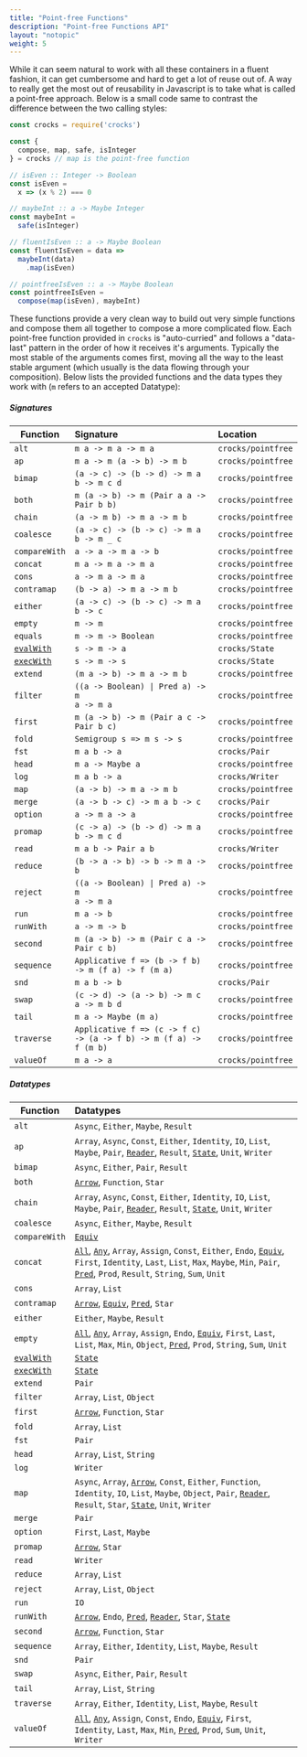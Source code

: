```yaml
---
title: "Point-free Functions"
description: "Point-free Functions API"
layout: "notopic"
weight: 5
---
```


While it can seem natural to work with all these containers in a fluent fashion,
it can get cumbersome and hard to get a lot of reuse out of. A way to really get
the most out of reusability in Javascript is to take what is called a point-free
approach. Below is a small code same to contrast the difference between the two
calling styles:

```javascript
const crocks = require('crocks')

const {
  compose, map, safe, isInteger
} = crocks // map is the point-free function

// isEven :: Integer -> Boolean
const isEven =
  x => (x % 2) === 0

// maybeInt :: a -> Maybe Integer
const maybeInt =
  safe(isInteger)

// fluentIsEven :: a -> Maybe Boolean
const fluentIsEven = data =>
  maybeInt(data)
    .map(isEven)

// pointfreeIsEven :: a -> Maybe Boolean
const pointfreeIsEven =
  compose(map(isEven), maybeInt)
```

These functions provide a very clean way to build out very simple functions and
compose them all together to compose a more complicated flow. Each point-free
function provided in `crocks` is "auto-curried" and follows a "data-last"
pattern in the order of how it receives it's arguments. Typically the most
stable of the arguments comes first, moving all the way to the least stable
argument (which usually is the data flowing through your composition). Below
lists the provided functions and the data types they work with (`m` refers to an
accepted Datatype):

##### Signatures
| Function | Signature | Location |
|---|:---|:---|
| `alt` | `m a -> m a -> m a` | `crocks/pointfree` |
| `ap` | `m a -> m (a -> b) -> m b` | `crocks/pointfree` |
| `bimap` | `(a -> c) -> (b -> d) -> m a b -> m c d` | `crocks/pointfree` |
| `both` | `m (a -> b) -> m (Pair a a -> Pair b b)` | `crocks/pointfree` |
| `chain` | `(a -> m b) -> m a -> m b` | `crocks/pointfree` |
| `coalesce` | `(a -> c) -> (b -> c) -> m a b -> m _ c` | `crocks/pointfree` |
| `compareWith` | `a -> a -> m a -> b` | `crocks/pointfree` |
| `concat` | `m a -> m a -> m a` | `crocks/pointfree` |
| `cons` | `a -> m a -> m a` | `crocks/pointfree` |
| `contramap` | `(b -> a) -> m a -> m b` | `crocks/pointfree` |
| `either` | `(a -> c) -> (b -> c) -> m a b -> c` | `crocks/pointfree` |
| `empty` | `m -> m` | `crocks/pointfree` |
| `equals` | `m -> m -> Boolean` | `crocks/pointfree` |
| [`evalWith`][eval] | `s -> m -> a` | `crocks/State` |
| [`execWith`][exec] | `s -> m -> s` | `crocks/State` |
| `extend` | `(m a -> b) -> m a -> m b` | `crocks/pointfree` |
| `filter` | <code>((a -> Boolean) &#124; Pred a) -> m a -> m a</code> | `crocks/pointfree` |
| `first` | `m (a -> b) -> m (Pair a c -> Pair b c)` | `crocks/pointfree` |
| `fold` | `Semigroup s => m s -> s` | `crocks/pointfree` |
| `fst` | `m a b -> a` | `crocks/Pair` |
| `head` | `m a -> Maybe a` | `crocks/pointfree` |
| `log` | `m a b -> a` | `crocks/Writer` |
| `map` | `(a -> b) -> m a -> m b` | `crocks/pointfree` |
| `merge` | `(a -> b -> c) -> m a b -> c` | `crocks/Pair` |
| `option` | `a -> m a -> a` | `crocks/pointfree` |
| `promap` | `(c -> a) -> (b -> d) -> m a b -> m c d` | `crocks/pointfree` |
| `read` | `m a b -> Pair a b` | `crocks/Writer` |
| `reduce` | `(b -> a -> b) -> b -> m a -> b` | `crocks/pointfree` |
| `reject` | <code>((a -> Boolean) &#124; Pred a) -> m a -> m a</code> | `crocks/pointfree` |
| `run` | `m a -> b` | `crocks/pointfree` |
| `runWith` | `a -> m -> b` | `crocks/pointfree` |
| `second` | `m (a -> b) -> m (Pair c a -> Pair c b)` | `crocks/pointfree` |
| `sequence` | `Applicative f => (b -> f b) -> m (f a) -> f (m a)` | `crocks/pointfree` |
| `snd` | `m a b -> b` | `crocks/Pair` |
| `swap` | `(c -> d) -> (a -> b) -> m c a -> m b d` | `crocks/pointfree` |
| `tail` | `m a -> Maybe (m a)` | `crocks/pointfree` |
| `traverse` | `Applicative f => (c -> f c) -> (a -> f b) -> m (f a) -> f (m b)` | `crocks/pointfree` |
| `valueOf` | `m a -> a` | `crocks/pointfree` |

##### Datatypes
| Function | Datatypes |
|---|:---|
| `alt` | `Async`, `Either`, `Maybe`, `Result` |
| `ap` | `Array`, `Async`, `Const`, `Either`, `Identity`, `IO`, `List`, `Maybe`, `Pair`, [`Reader`][reader-ap], `Result`, [`State`][state-ap], `Unit`, `Writer` |
| `bimap` | `Async`, `Either`, `Pair`, `Result` |
| `both` | [`Arrow`][arrow-both], `Function`, `Star` |
| `chain` | `Array`, `Async`, `Const`, `Either`, `Identity`, `IO`, `List`, `Maybe`, `Pair`, [`Reader`][reader-chain], `Result`, [`State`][state-chain], `Unit`, `Writer` |
| `coalesce` | `Async`, `Either`, `Maybe`, `Result` |
| `compareWith` | [`Equiv`][equiv-compare] |
| `concat` | [`All`][all-concat], [`Any`][any-concat], `Array`, `Assign`, `Const`, `Either`, `Endo`, [`Equiv`][equiv-concat], `First`, `Identity`, `Last`, `List`, `Max`, `Maybe`, `Min`, `Pair`, [`Pred`][pred-concat], `Prod`, `Result`, `String`, `Sum`, `Unit` |
| `cons` | `Array`, `List` |
| `contramap` | [`Arrow`][arrow-contra], [`Equiv`][equiv-contra], [`Pred`][pred-contra], `Star` |
| `either` | `Either`, `Maybe`, `Result` |
| `empty` | [`All`][all-empty], [`Any`][any-empty], `Array`, `Assign`, `Endo`, [`Equiv`][equiv-empty], `First`, `Last`, `List`, `Max`, `Min`, `Object`, [`Pred`][pred-empty], `Prod`, `String`, `Sum`, `Unit` |
| [`evalWith`][eval] | [`State`][state-eval] |
| [`execWith`][exec] | [`State`][state-exec] |
| `extend` | `Pair` |
| `filter` | `Array`, `List`, `Object` |
| `first` | [`Arrow`][arrow-first], `Function`, `Star` |
| `fold` | `Array`, `List` |
| `fst` | `Pair` |
| `head` | `Array`, `List`, `String` |
| `log` | `Writer` |
| `map` | `Async`, `Array`, [`Arrow`][arrow-map], `Const`, `Either`, `Function`, `Identity`, `IO`, `List`, `Maybe`, `Object`, `Pair`, [`Reader`][reader-map], `Result`, `Star`, [`State`][state-map], `Unit`, `Writer` |
| `merge` | `Pair` |
| `option` | `First`, `Last`, `Maybe` |
| `promap` | [`Arrow`][arrow-pro], `Star` |
| `read` | `Writer` |
| `reduce` | `Array`, `List` |
| `reject` | `Array`, `List`, `Object` |
| `run` | `IO` |
| `runWith` | [`Arrow`][arrow-run], `Endo`, [`Pred`][pred-run], [`Reader`][reader-run], `Star`, [`State`][state-run] |
| `second` | [`Arrow`][arrow-second], `Function`, `Star` |
| `sequence` | `Array`, `Either`, `Identity`, `List`, `Maybe`, `Result` |
| `snd` | `Pair` |
| `swap` | `Async`, `Either`, `Pair`, `Result` |
| `tail` | `Array`, `List`, `String` |
| `traverse` | `Array`, `Either`, `Identity`, `List`, `Maybe`, `Result` |
| `valueOf` | [`All`][all-value], [`Any`][any-value], `Assign`, `Const`, `Endo`, [`Equiv`][equiv-value], `First`, `Identity`, `Last`, `Max`, `Min`, [`Pred`][pred-value], `Prod`, `Sum`, `Unit`, `Writer` |

[all-concat]: ../monoids/all.html#concat
[all-empty]: ../monoids/all.html#empty
[all-value]: ../monoids/all.html#valueof

[any-concat]: ../monoids/any.html#concat
[any-empty]: ../monoids/any.html#empty
[any-value]: ../monoids/any.html#valueof

[arrow-both]: ../crocks/arrow.html#both
[arrow-contra]: ../crocks/arrow.html#contramap
[arrow-first]: ../crocks/arrow.html#first
[arrow-map]: ../crocks/arrow.html#map
[arrow-pro]: ../crocks/arrow.html#promap
[arrow-run]: ../crocks/arrow.html#runwith
[arrow-second]: ../crocks/arrow.html#second

[equiv-compare]: ../crocks/equiv.html#comparewith
[equiv-concat]: ../crocks/equiv.html#concat
[equiv-contra]: ../crocks/equiv.html#contramap
[equiv-empty]: ../crocks/equiv.html#empty
[equiv-value]: ../crocks/equiv.html#valueof

[pred-concat]: ../crocks/pred.html#concat
[pred-contra]: ../crocks/pred.html#contramap
[pred-empty]: ../crocks/pred.html#empty
[pred-run]: ../crocks/pred.html#runwith
[pred-value]: ../crocks/pred.html#valueof

[reader-ap]: ../crocks/reader.html#ap
[reader-chain]: ../crocks/reader.html#chain
[reader-map]: ../crocks/reader.html#map
[reader-run]: ../crocks/reader.html#runwith

[state-ap]: ../crocks/state.html#ap
[state-chain]: ../crocks/state.html#chain
[state-eval]: ../crocks/state.html#evalwith
[state-exec]: ../crocks/state.html#execwith
[state-map]: ../crocks/state.html#map
[state-run]: ../crocks/state.html#runwith

[exec]: ../crocks/state.html#execwith-pointfree
[eval]: ../crocks/state.html#evalwith-pointfree
